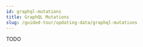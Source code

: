 ```yaml
---
id: graphql-mutations
title: GraphQL Mutations
slug: /guided-tour/updating-data/graphql-mutations
---
```

TODO

